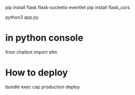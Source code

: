 

pip install flask flask-socketio eventlet
pip install flask_cors

python3 app.py


# in python console

from chatbot import sllm


# How to deploy

bundle exec cap production deploy